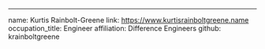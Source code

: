 ---
name: Kurtis Rainbolt-Greene
link: https://www.kurtisrainboltgreene.name
occupation_title: Engineer
affiliation: Difference Engineers
github: krainboltgreene

